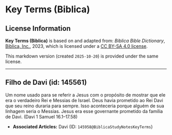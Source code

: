 # Key Terms (Biblica)

## License Information

**Key Terms (Biblica)** is based on and adapted from: _Biblica Bible Dictionary_, [Biblica, Inc.](https://www.biblica.com/), 2023, which is licensed under a [CC BY-SA 4.0 license](https://creativecommons.org/licenses/by-sa/4.0/legalcode.en).

This markdown version (created `2025-10-20`) is provided under the same license.



--------------------------------

## Filho de Davi (id: 145561)

Um nome usado para se referir a Jesus com o propósito de mostrar que ele era o verdadeiro Rei e Messias de Israel. Deus havia prometido ao Rei Davi que seu reino duraria para sempre. Isso aconteceria porque alguém de sua linhagem seria o Messias. Jesus era esse governante prometido da família de Davi. (Davi 1 Samuel 16\.1–17\.58\)

* **Associated Articles:** Davi (ID: `145958@BiblicaStudyNotesKeyTerms`)

